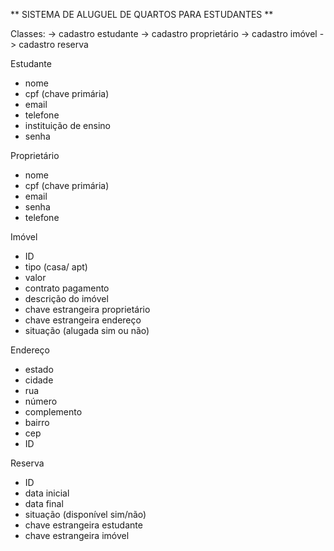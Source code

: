 ** SISTEMA DE ALUGUEL DE QUARTOS PARA ESTUDANTES **

Classes:
-> cadastro estudante
-> cadastro proprietário
-> cadastro imóvel
-> cadastro reserva

Estudante

- nome
- cpf (chave primária)
- email
- telefone
- instituição de ensino
- senha

Proprietário

- nome
- cpf (chave primária)
- email
- senha
- telefone

Imóvel

- ID
- tipo (casa/ apt)
- valor
- contrato pagamento
- descrição do imóvel
- chave estrangeira proprietário
- chave estrangeira endereço 
- situação (alugada sim ou não)

Endereço

- estado
- cidade
- rua
- número
- complemento
- bairro
- cep
- ID

Reserva

- ID
- data inicial
- data final
- situação (disponível sim/não)
- chave estrangeira estudante
- chave estrangeira imóvel

